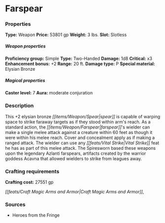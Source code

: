 ﻿---
Title: "Farspear"
Type: "Weapon"
Price: "53801 gp"
Weight: "3 lbs."
Slot: "Slotless"
Proficiency group: "Simple"
Weapon properties Type: "Two-Handed"
Damage: "1d8"
Critical: "x3"
Enhancement bonus: "+2"
Range: "20 ft."
Damage type: "P"
Special material: "Elysian Bronze"
Caster level: "7"
Aura: "moderate conjuration"
Description: |
  "This _+2 elysian bronze spear_ is capable of warping space to strike faraway targets as if they stood within arm's reach. As a standard action, the _farspear's_ wielder can make a single melee attack against a creature within 60 feet as though it were within his melee reach. Cover and concealment apply as if making a ranged attack. The wielder can use any Vital Strike feat he has as part of this melee attack. The Spiresworn based these weapons upon the legendary Azlanti _farspears_, artifacts created by the warrior goddess Acavna that allowed wielders to strike from leagues away."
Crafting cost: "27551 gp"
Sources: "['Heroes from the Fringe']"
---

# Farspear

### Properties

**Type:** Weapon **Price:** 53801 gp **Weight:** 3 lbs. **Slot:** Slotless

##### Weapon properties

**Proficiency group:** Simple **Type:** Two-Handed **Damage:** 1d8 **Critical:** x3 **Enhancement bonus:** +2 **Range:** 20 ft. **Damage type:** P **Special material:** Elysian Bronze

##### Magical properties

**Caster level:** 7 **Aura:** moderate conjuration

### Description

This +2 elysian bronze _[[items/Weapon/Spear|spear]]_ is capable of warping space to strike faraway targets as if they stood within arm's reach. As a standard action, the _[[items/Weapon/Farspear|farspear]]_'s wielder can make a single melee attack against a creature within 60 feet as though it were within his melee reach. Cover and concealment apply as if making a ranged attack. The wielder can use any _[[feats/Vital Strike|Vital Strike]]_ feat he has as part of this melee attack. The Spiresworn based these weapons upon the legendary Azlanti farspears, artifacts created by the warrior goddess Acavna that allowed wielders to strike from leagues away.

### Crafting requirements

**Crafting cost:** 27551 gp

_[[feats/Craft Magic Arms and Armor|Craft Magic Arms and Armor]]_,

### Sources

* Heroes from the Fringe